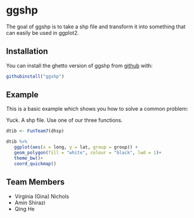 
<!-- README.md is generated from README.Rmd. Please edit that file -->
ggshp
=====

The goal of ggshp is to take a shp file and transform it into something that can easily be used in ggplot2.

Installation
------------

You can install the ghetto version of ggshp from [github](https://github.com/ashirazist/ggshp) with:

``` r
githubinstall("ggshp")
```

Example
-------

This is a basic example which shows you how to solve a common problem:

Yuck. A shp file. Use one of our three functions.

``` r
dtib <- FunTeam7(dhsp)

dtib %>% 
   ggplot(aes(x = long, y = lat, group = group)) + 
   geom_polygon(fill = "white", colour = "black", lwd = 1)+
   theme_bw()+
   coord_quickmap()
```

Team Members
------------

-   Virginia (Gina) Nichols
-   Amin Shirazi
-   Qing He
